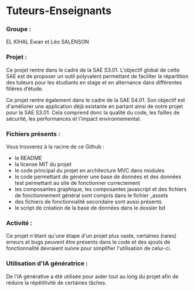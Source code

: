 # Tuteurs-Enseignants

### Groupe : 
EL KIHAL Ewan et Léo SALENSON

### Projet :
Ce projet rentre dans le cadre de la SAE S3.01. L'objectif global de cette SAE est de proposer un outil polyvalent permettant de faciliter la répartition des tuteurs pour les étudiants en stage et en alternance dans différentes filières d’étude. 

Ce projet rentre également dans le cadre de la SAE S4.01. Son objectif est d'améliorer une application déjà existante en partant ainsi de notre projet pour la SAE S3.01. Cela comprend donc la qualité du code, les failles de sécurité, les performances et l'impact environnemental.

### Fichiers présents : 
Vous trouverez à la racine de ce Github :
* le README
* la license MIT du projet
* le code principal du projet en architecture MVC dans modules
* le code permettant de générer une base de données et des données test permettant au site de fonctionner correctement
* les composantes graphique, les composantes javascript et des fichiers de fonctionnement général sont compris dans le fichier _assets
* des fichiers de fonctionnalité secondaire sont aussi présents
* le script de création de la base de données dans le dossier bd

### Activité :
Ce projet n'étant qu'une étape d'un projet plus vaste, certaines (rares) erreurs et bugs peuvent être présents dans le code et des ajouts de fonctionnalité devraient suivre pour simplifier l'utilisation de celui-ci.

### Utilisation d'IA génératrice :
De l'IA générative a été utilisée pour aider tout au long du projet afin de réduire la répétitivité de certaines tâches. 
